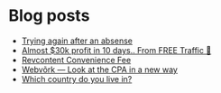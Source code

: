 # Blog posts
<!-- BLOG-POST-LIST:START -->
- [Trying again after an absense](https://afflift.com/f/threads/trying-again-after-an-absense.9781/)
- [Almost $30k profit in 10 days.. From FREE Traffic 🚀](https://afflift.com/f/threads/almost-30k-profit-in-10-days-from-free-traffic-%F0%9F%9A%80.9922/)
- [Revcontent Convenience Fee](https://afflift.com/f/threads/revcontent-convenience-fee.10005/)
- [Webvõrk — Look at the CPA in a new way](https://afflift.com/f/threads/webv%C3%B5rk-%E2%80%94-look-at-the-cpa-in-a-new-way.2820/)
- [Which country do you live in?](https://afflift.com/f/threads/which-country-do-you-live-in.65/)
<!-- BLOG-POST-LIST:END -->
